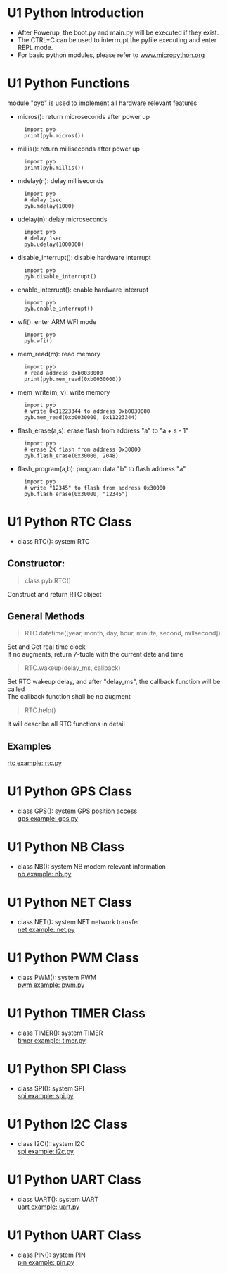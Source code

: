 # U1 Python Introduction
- After Powerup, the boot.py and main.py will be executed if they exist.<br>
- The CTRL+C can be used to interrrupt the pyfile executing and enter REPL mode. <br>
- For basic python modules, please refer to www.micropython.org <br>

# U1 Python Functions
module "pyb" is used to implement all hardware relevant features <br>
- micros():     return microseconds after power up<br>

        import pyb
        print(pyb.micros())
    
- millis():     return milliseconds after power up<br>

        import pyb
        print(pyb.millis())
        
- mdelay(n):     delay milliseconds<br>

        import pyb
        # delay 1sec
        pyb.mdelay(1000) 
        
- udelay(n):     delay microseconds<br>

        import pyb
        # delay 1sec
        pyb.udelay(1000000)
        
- disable_interrupt():     disable hardware interrupt<br>

        import pyb
        pyb.disable_interrupt()
        
- enable_interrupt():     enable hardware interrupt<br>

        import pyb
        pyb.enable_interrupt()
        
- wfi():     enter ARM WFI mode<br>

        import pyb
        pyb.wfi()
        
- mem_read(m):     read memory<br>

        import pyb
        # read address 0xb0030000
        print(pyb.mem_read(0xb0030000))
        
- mem_write(m, v):     write memory<br>

        import pyb
        # write 0x11223344 to address 0xb0030000
        pyb.mem_read(0xb0030000, 0x11223344)
        
- flash_erase(a,s):     erase flash from address "a" to "a + s - 1"<br>

        import pyb
        # erase 2K flash from address 0x30000
        pyb.flash_erase(0x30000, 2048)
        
- flash_program(a,b):     program data "b" to flash address "a"<br>

        import pyb
        # write "12345" to flash from address 0x30000
        pyb.flash_erase(0x30000, "12345")
        
# U1 Python RTC Class<br>
- class RTC():     system RTC<br>
## Constructor:
> class pyb.RTC()<br>

Construct and return RTC object
## General Methods
> RTC.datetime(\[year, month, day, hour, minute, second, millsecond\])<br>

Set and Get real time clock<br>
If no augments, return 7-tuple with the current date and time<br>

> RTC.wakeup(delay_ms, callback)<br>

Set RTC wakeup delay, and after "delay_ms", the callback function will be called<br>
The callback function shall be no augment<br>

> RTC.help()<br>

It will describe all RTC functions in detail<br>

## Examples
[rtc example: rtc.py](./rtc.py) <br>

# U1 Python GPS Class<br>
- class GPS():     system GPS position access<br>
    [gps example: gps.py](./gps.py) <br>
# U1 Python NB Class<br>
- class NB():     system NB modem relevant information<br>
    [nb example: nb.py](./nb.py) <br>
# U1 Python NET Class<br>
- class NET():     system NET network transfer <br>
    [net example: net.py](./net.py) <br>
# U1 Python PWM Class<br>
- class PWM():     system PWM <br>
    [pwm example: pwm.py](./pwm.py) <br>
# U1 Python TIMER Class<br>
- class TIMER():     system TIMER<br>
    [timer example: timer.py](./timer.py) <br>
# U1 Python SPI Class<br>
- class SPI():     system SPI<br>
    [spi example: spi.py](./spi.py) <br>
# U1 Python I2C Class<br>
- class I2C():    system I2C<br>
    [spi example: i2c.py](./i2c.py) <br>
# U1 Python UART Class<br>
- class UART():     system UART<br>
    [uart example: uart.py](./uart.py) <br>
# U1 Python UART Class<br>
- class PIN():     system PIN<br>
    [pin example: pin.py](./pin.py) <br>
